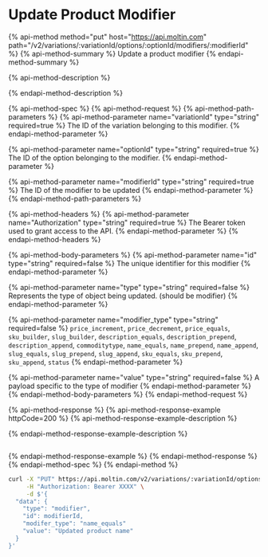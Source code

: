 # Update Product Modifier

{% api-method method="put" host="https://api.moltin.com" path="/v2/variations/:variationId/options/:optionId/modifiers/:modifierId" %}
{% api-method-summary %}
Update a product modifier
{% endapi-method-summary %}

{% api-method-description %}

{% endapi-method-description %}

{% api-method-spec %}
{% api-method-request %}
{% api-method-path-parameters %}
{% api-method-parameter name="variationId" type="string" required=true %}
The ID of the variation belonging to this modifier.
{% endapi-method-parameter %}

{% api-method-parameter name="optionId" type="string" required=true %}
The ID of the option belonging to the modifier.
{% endapi-method-parameter %}

{% api-method-parameter name="modifierId" type="string" required=true %}
The ID of the modifier to be updated
{% endapi-method-parameter %}
{% endapi-method-path-parameters %}

{% api-method-headers %}
{% api-method-parameter name="Authorization" type="string" required=true %}
The Bearer token used to grant access to the API.
{% endapi-method-parameter %}
{% endapi-method-headers %}

{% api-method-body-parameters %}
{% api-method-parameter name="id" type="string" required=false %}
The unique identifier for this modifier
{% endapi-method-parameter %}

{% api-method-parameter name="type" type="string" required=false %}
Represents the type of object being updated. \(should be modifier\)
{% endapi-method-parameter %}

{% api-method-parameter name="modifier\_type" type="string" required=false %}
`price_increment`, `price_decrement`, `price_equals`, `sku_builder`, `slug_builder`, `description_equals`, `description_prepend`, `description_append`, `commoditytype`, `name_equals`, `name_prepend`, `name_append`, `slug_equals`, `slug_prepend`, `slug_append`, `sku_equals`, `sku_prepend`, `sku_append`, `status`
{% endapi-method-parameter %}

{% api-method-parameter name="value" type="string" required=false %}
A payload specific to the type of modifier
{% endapi-method-parameter %}
{% endapi-method-body-parameters %}
{% endapi-method-request %}

{% api-method-response %}
{% api-method-response-example httpCode=200 %}
{% api-method-response-example-description %}

{% endapi-method-response-example-description %}

```javascript

```
{% endapi-method-response-example %}
{% endapi-method-response %}
{% endapi-method-spec %}
{% endapi-method %}

```bash
curl -X "PUT" https://api.moltin.com/v2/variations/:variationId/options/:optionId/modifiers/:modifierId \
     -H "Authorization: Bearer XXXX" \
     -d $'{
  "data": {
    "type": "modifier",
    "id": modifierId,
    "modifer_type": "name_equals"
    "value": "Updated product name"
  }
}'
```


